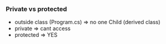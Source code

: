 ### Private vs protected

- outside class (Program.cs) => no one
  Child (derived class)
- private => cant access
- protected => YES
